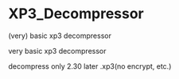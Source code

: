 # XP3_Decompressor
(very) basic xp3 decompressor

very basic xp3 decompressor

decompress only 2.30 later .xp3(no encrypt, etc.)
